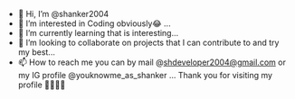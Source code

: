 - 👋 Hi, I’m @shanker2004
- 👀 I’m interested in Coding obviously😂 ...
- 🌱 I’m currently learning that is interesting...
- 💞️ I’m looking to collaborate on projects that I can contribute to and try my best...
- 📫 How to reach me you can by mail @shdeveloper2004@gmail.com or my IG profile @youknowme_as_shanker ...
Thank you for visiting my profile 👨‍💻😉✨ 
<!---
shanker2004/shanker2004 is a ✨ special ✨ repository because its `README.md` (this file) appears on your GitHub profile.
You can click the Preview link to take a look at your changes.
--->
